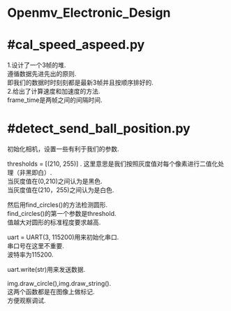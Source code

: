 # Openmv_Electronic_Design


#cal_speed_aspeed.py
===========================================================
1.设计了一个3帧的堆.<br>
遵循数据先进先出的原则.<br>
即我们的数据时时刻刻都是最新3帧并且按顺序排好的.<br>
2.给出了计算速度和加速度的方法.<br>
frame_time是两帧之间的间隔时间.<br>


#detect_send_ball_position.py
============================================================
初始化相机，设置一些有利于我们的参数.<br>

thresholds = [(210, 255)] .
这里意思是我们按照灰度值对每个像素进行二值化处理（非黑即白）.<br>
当灰度值在(0,210)之间认为是黑色.<br>
当灰度值在(210，255)之间认为是白色.<br>

然后用find_circles()的方法检测圆形.<br>
find_circles()的第一个参数是threshold.<br>
值越大对圆形的标准程度要求越高.<br>

uart = UART(3, 115200)用来初始化串口.<br>
串口号在这里不重要.<br>
波特率为115200.<br>

uart.write(str)用来发送数据.<br>

img.draw_circle(),img.draw_string().<br>
这两个函数都是在图像上做标记.<br>
方便观察调试.<br>

